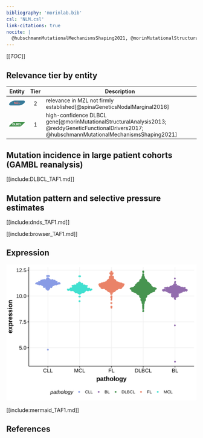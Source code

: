 ```yaml
---
bibliography: 'morinlab.bib'
csl: 'NLM.csl'
link-citations: true
nocite: |
  @hubschmannMutationalMechanismsShaping2021, @morinMutationalStructuralAnalysis2013, @reddyGeneticFunctionalDrivers2017, @spinaGeneticsNodalMarginal2016, 
---
```

[[_TOC_]]


## Relevance tier by entity

|Entity|Tier|Description               |
|:------:|:----:|--------------------------|
|![MZL](images/icons/MZL_tier2.png)|2|relevance in MZL not firmly established[@spinaGeneticsNodalMarginal2016]|
|![DLBCL](images/icons/DLBCL_tier1.png) |1   |high-confidence DLBCL gene[@morinMutationalStructuralAnalysis2013; @reddyGeneticFunctionalDrivers2017; @hubschmannMutationalMechanismsShaping2021]|

## Mutation incidence in large patient cohorts (GAMBL reanalysis)

[[include:DLBCL_TAF1.md]]

## Mutation pattern and selective pressure estimates

[[include:dnds_TAF1.md]]


[[include:browser_TAF1.md]]

## Expression
![](images/gene_expression/TAF1_by_pathology.svg)
<!-- ORIGIN: morinMutationalStructuralAnalysis2013 -->
<!-- MZL: spinaGeneticsNodalMarginal2016b -->
<!-- DLBCL: morinMutationalStructuralAnalysis2013 -->

[[include:mermaid_TAF1.md]]

## References
